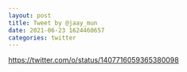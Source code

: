 ```yaml
--- 
layout: post 
title: Tweet by @jaay_mun 
date: 2021-06-23 1624460657 
categories: twitter 
--- 
```

https://twitter.com/o/status/1407716059365380098
